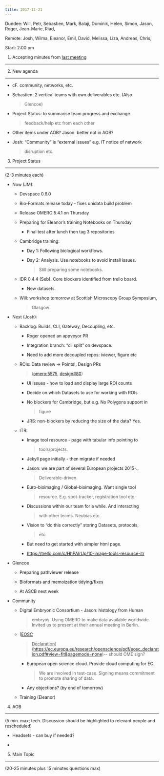 ```yaml
---
title: 2017-11-21
---
```


Dundee: Will, Petr, Sebastien, Mark, Balaji, Dominik, Helen, Simon,
Jason, Roger, Jean-Marie, Riad,

Remote: Josh, Wilma, Eleanor, Emil, David, Melissa, Liza, Andreas,
Chris,

Start: 2:00 pm

1. Accepting minutes from [<u>last meeting</u>](https://docs.google.com/document/d/1eH5L3mqKN1sdIrxpkhPXTAJ3xwPG9OsVM8w9OqOPz6A/edit)
-------------------------------------------------------------------------------------------------------------------------------------

2. New agenda
-------------

-   cF. community, networks, etc.

-   Sebastien: 2 vertical teams with own deliverables etc. (Also
    > Glencoe)

-   Project Status: to summarise team progress and exchange
    > feedback/help etc from each other

-   Other items under AOB? Jason: better not in AOB?

-   Josh: “Community” is “external issues” e.g. IT notice of network
    > disruption etc.

3. Project Status
-----------------

(2-3 minutes each)

-   Now (JM):

    -   Devspace 0.6.0

    -   Bio-Formats release today - fixes unidata build problem

    -   Release OMERO 5.4.1 on Thursday

    -   Preparing for Eleanor’s training Notebooks on Thursday

        -   Final test after lunch then tag 3 repositories

    -   Cambridge training:

        -   Day 1: Following biological workflows.

        -   Day 2: Analysis. Use notebooks to avoid install issues.
            > Still preparing some notebooks.

    -   IDR 0.4.4 (Seb). Core blockers identified from trello board.

        -   New datasets.

    -   Will: workshop tomorrow at Scottish Microscopy Group Symposium,
        > Glasgow

-   Next (Josh):

    -   Backlog: Builds, CLI, Gateway, Decoupling, etc.

        -   Roger opened an appveyor PR

        -   Integration branch: “cli split” on devspace.

        -   Need to add more decoupled repos: iviewer, figure etc

    -   ROIs: Data review → Points!, Design PRs
        > ([<u>omero:5575</u>](https://github.com/openmicroscopy/openmicroscopy/issues/5575),
        > [<u>design\#80</u>](https://github.com/openmicroscopy/design/pull/80))

        -   UI issues - how to load and display large ROI counts

        -   Decide on which Datasets to use for working with ROIs

        -   No blockers for Cambridge, but e.g. No Polygons support in
            > figure

        -   JRS: non-blockers by reducing the size of the data? Yes.

    -   ITR:

        -   Image tool resource - page with tabular info pointing to
            > tools/projects.

        -   Jekyll page initially - then migrate if needed

        -   Jason: we are part of several European projects 2015-..
            > Deliverable-driven.

        -   Euro-bioimaging / Global-bioimaging. Want single tool
            > resource. E.g. spot-tracker, registration tool etc.

        -   Discussions within our team for a while. And interacting
            > with other teams. Neubias etc.

        -   Vision to “do this correctly” storing Datasets, protocols,
            > etc.

        -   But need to get started with simpler html page.

        -   [<u>https://trello.com/c/HhPAIrUp/10-image-tools-resource-itr</u>](https://trello.com/c/HhPAIrUp/10-image-tools-resource-itr)

-   Glencoe

    -   Preparing pathviewer release

    -   Bioformats and memoization tidying/fixes

    -   At ASCB next week

-   Community

    -   Digital Embryonic Consortium - Jason: histology from Human
        > embryos. Using OMERO to make data available worldwide. Invited
        > us to present at their annual meeting in Berlin.

    -   [<u>EOSC
        > Declaration</u>](https://ec.europa.eu/research/openscience/pdf/eosc_declaration.pdf#view=fit&pagemode=none)--
        > should OME sign?

        -   European open science cloud. Provide cloud computing for EC.
            > We are involved in test-case. Signing means commitment to
            > promote sharing of data.

        -   Any objections? (by end of tomorrow)

    -   Training (Eleanor)

4. AOB
------

(5 min. max; tech. Discussion should be highlighted to relevant people
and rescheduled)

-   Headsets - can buy if needed?

-   

5. Main Topic
-------------

(20-25 minutes plus 15 minutes questions max)

